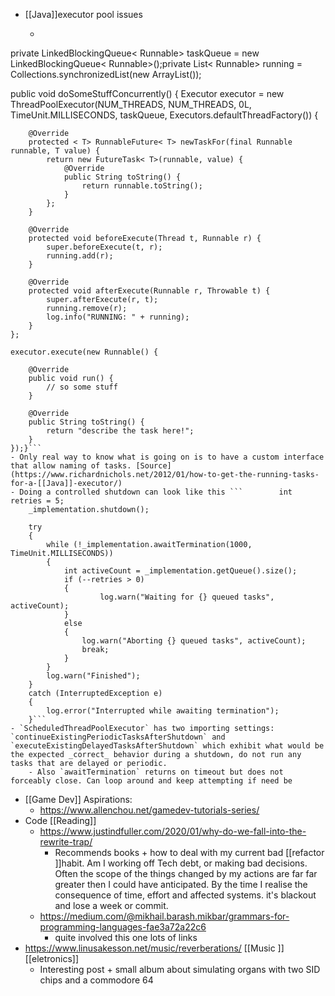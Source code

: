 ---
---

- [[Java]]executor pool issues 
    - ```private static final int NUM_THREADS = 4;private final Logger log = Logger.getLogger(getClass());

private LinkedBlockingQueue< Runnable> taskQueue = new LinkedBlockingQueue< Runnable>();private List< Runnable> running = Collections.synchronizedList(new ArrayList());

public void doSomeStuffConcurrently() {
    Executor executor = 
        new ThreadPoolExecutor(NUM_THREADS, NUM_THREADS,
            0L, TimeUnit.MILLISECONDS,
            taskQueue,
          	Executors.defaultThreadFactory()) 
    {

        @Override
        protected < T> RunnableFuture< T> newTaskFor(final Runnable runnable, T value) {
            return new FutureTask< T>(runnable, value) {
                @Override
                public String toString() {
                    return runnable.toString();
                }
            };
        }

        @Override
        protected void beforeExecute(Thread t, Runnable r) {
            super.beforeExecute(t, r);
            running.add(r);
        }

        @Override
        protected void afterExecute(Runnable r, Throwable t) {
            super.afterExecute(r, t);
            running.remove(r);
            log.info("RUNNING: " + running);
        }
    };

    executor.execute(new Runnable() {

        @Override
        public void run() {
            // so some stuff
        }

        @Override
        public String toString() {
            return "describe the task here!";
        }                        
    });}```
    - Only real way to know what is going on is to have a custom interface that allow naming of tasks. [Source](https://www.richardnichols.net/2012/01/how-to-get-the-running-tasks-for-a-[[Java]]-executor/) 
    - Doing a controlled shutdown can look like this ```		int retries = 5;
		_implementation.shutdown();

		try
		{
			while (!_implementation.awaitTermination(1000, TimeUnit.MILLISECONDS))
			{
				int activeCount = _implementation.getQueue().size();
				if (--retries > 0)
				{
						log.warn("Waiting for {} queued tasks", activeCount);
				}
				else
				{
					log.warn("Aborting {} queued tasks", activeCount);
					break;
				}	
			}
			log.warn("Finished");
		}
		catch (InterruptedException e)
		{
			log.error("Interrupted while awaiting termination");
		}``` 
    - `ScheduledThreadPoolExecutor` has two importing settings: `continueExistingPeriodicTasksAfterShutdown` and `executeExistingDelayedTasksAfterShutdown` which exhibit what would be the expected _correct_ behavior during a shutdown, do not run any tasks that are delayed or periodic. 
        - Also `awaitTermination` returns on timeout but does not forceably close. Can loop around and keep attempting if need be
- [[Game Dev]] Aspirations:
    -  https://www.allenchou.net/gamedev-tutorials-series/
- Code [[Reading]]
    - https://www.justindfuller.com/2020/01/why-do-we-fall-into-the-rewrite-trap/
        - Recommends books + how to deal with my current bad [[refactor ]]habit. Am I working off Tech debt, or making bad decisions. Often the scope of the things changed by my actions are far far greater then I could have anticipated. By the time I realise the consequence of time, effort and affected systems. it's blackout and lose a week or commit.
    - https://medium.com/@mikhail.barash.mikbar/grammars-for-programming-languages-fae3a72a22c6 
        - quite involved this one lots of links
- https://www.linusakesson.net/music/reverberations/ [[Music ]][[eletronics]]
    - Interesting post + small album about simulating organs with two SID chips and a commodore 64
